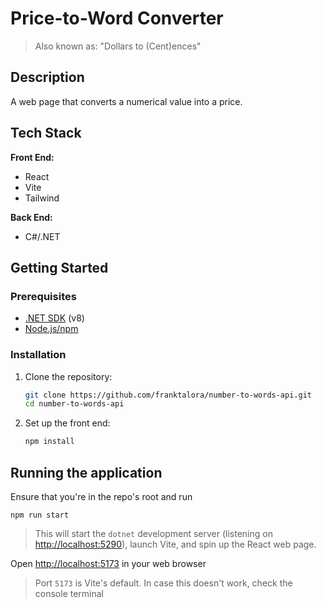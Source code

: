 # Price-to-Word Converter

> Also known as: "Dollars to (Cent)ences"

## Description

A web page that converts a numerical value into a price. 

## Tech Stack

**Front End:** 
  - React
  - Vite
  - Tailwind

**Back End:**
  - C#/.NET

## Getting Started

### Prerequisites

- [.NET SDK](https://dotnet.microsoft.com/download) (v8)
- [Node.js/npm](https://nodejs.org/)

### Installation

1. Clone the repository:
   ```bash
   git clone https://github.com/franktalora/number-to-words-api.git
   cd number-to-words-api

3. Set up the front end:
   ```bash
   npm install

## Running the application

Ensure that you're in the repo's root and run
```
npm run start
```

> This will start the `dotnet` development server (listening on [http://localhost:5290](http://localhost:5290)), launch Vite, and spin up the React web page.


Open [http://localhost:5173](http://localhost:5173) in your web browser

> Port `5173` is Vite's default. In case this doesn't work, check the console terminal
